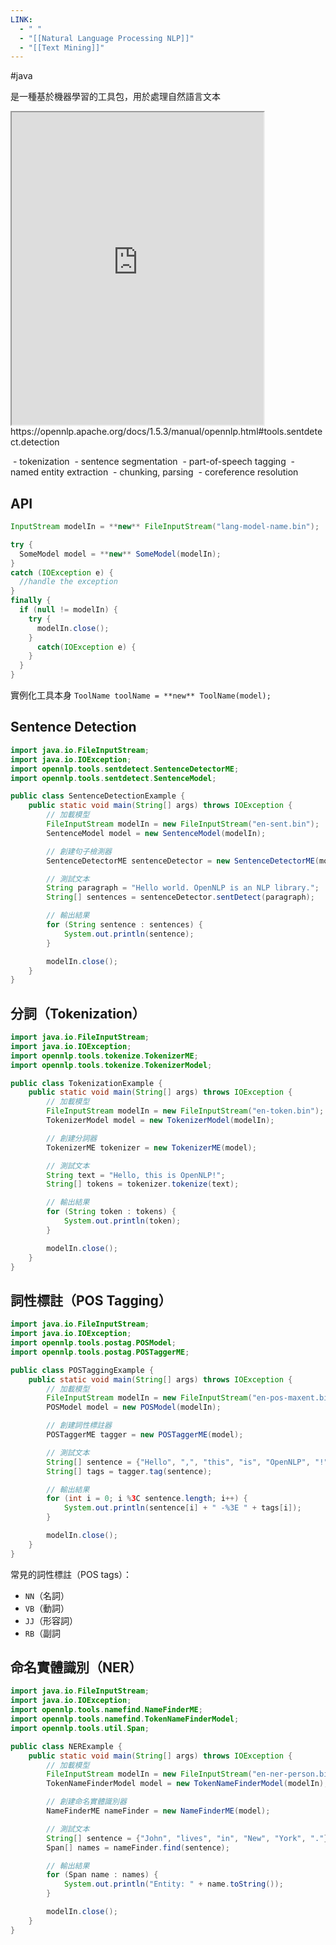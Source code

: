 ```yaml
---
LINK:
  - " "
  - "[[Natural Language Processing NLP]]"
  - "[[Text Mining]]"
---
```

#java 

是一種基於機器學習的工具包，用於處理自然語言文本


<iframe width=80% height=500px src="https://opennlp.apache.org/docs/1.5.3/manual/opennlp.html#tools.sentdetect.detection"> OpenNLP 開發文檔
</iframe>
https://opennlp.apache.org/docs/1.5.3/manual/opennlp.html#tools.sentdetect.detection


 - tokenization 
 - sentence segmentation
 - part-of-speech tagging
 - named entity extraction
 - chunking, parsing 
 - coreference resolution

## API 

```Java
InputStream modelIn = **new** FileInputStream("lang-model-name.bin");

try {
  SomeModel model = **new** SomeModel(modelIn);
}
catch (IOException e) {
  //handle the exception
}
finally {
  if (null != modelIn) {
    try {
      modelIn.close();
    }
      catch(IOException e) {
    }
  }
}
```

實例化工具本身
`ToolName toolName = **new** ToolName(model);`


## Sentence Detection

```java
import java.io.FileInputStream;
import java.io.IOException;
import opennlp.tools.sentdetect.SentenceDetectorME;
import opennlp.tools.sentdetect.SentenceModel;

public class SentenceDetectionExample {
    public static void main(String[] args) throws IOException {
        // 加載模型
        FileInputStream modelIn = new FileInputStream("en-sent.bin");
        SentenceModel model = new SentenceModel(modelIn);

        // 創建句子檢測器
        SentenceDetectorME sentenceDetector = new SentenceDetectorME(model);

        // 測試文本
        String paragraph = "Hello world. OpenNLP is an NLP library.";
        String[] sentences = sentenceDetector.sentDetect(paragraph);

        // 輸出結果
        for (String sentence : sentences) {
            System.out.println(sentence);
        }

        modelIn.close();
    }
}

```


## 分詞（Tokenization）


```Java
import java.io.FileInputStream;
import java.io.IOException;
import opennlp.tools.tokenize.TokenizerME;
import opennlp.tools.tokenize.TokenizerModel;

public class TokenizationExample {
    public static void main(String[] args) throws IOException {
        // 加載模型
        FileInputStream modelIn = new FileInputStream("en-token.bin");
        TokenizerModel model = new TokenizerModel(modelIn);

        // 創建分詞器
        TokenizerME tokenizer = new TokenizerME(model);

        // 測試文本
        String text = "Hello, this is OpenNLP!";
        String[] tokens = tokenizer.tokenize(text);

        // 輸出結果
        for (String token : tokens) {
            System.out.println(token);
        }

        modelIn.close();
    }
}

```



## 詞性標註（POS Tagging）



```java
import java.io.FileInputStream;
import java.io.IOException;
import opennlp.tools.postag.POSModel;
import opennlp.tools.postag.POSTaggerME;

public class POSTaggingExample {
    public static void main(String[] args) throws IOException {
        // 加載模型
        FileInputStream modelIn = new FileInputStream("en-pos-maxent.bin");
        POSModel model = new POSModel(modelIn);

        // 創建詞性標註器
        POSTaggerME tagger = new POSTaggerME(model);

        // 測試文本
        String[] sentence = {"Hello", ",", "this", "is", "OpenNLP", "!"};
        String[] tags = tagger.tag(sentence);

        // 輸出結果
        for (int i = 0; i %3C sentence.length; i++) {
            System.out.println(sentence[i] + " -%3E " + tags[i]);
        }

        modelIn.close();
    }
}
```


常見的詞性標註（POS tags）：
- `NN`（名詞）
- `VB`（動詞）
- `JJ`（形容詞）
- `RB`（副詞




## 命名實體識別（NER）

```java
import java.io.FileInputStream;
import java.io.IOException;
import opennlp.tools.namefind.NameFinderME;
import opennlp.tools.namefind.TokenNameFinderModel;
import opennlp.tools.util.Span;

public class NERExample {
    public static void main(String[] args) throws IOException {
        // 加載模型
        FileInputStream modelIn = new FileInputStream("en-ner-person.bin");
        TokenNameFinderModel model = new TokenNameFinderModel(modelIn);

        // 創建命名實體識別器
        NameFinderME nameFinder = new NameFinderME(model);

        // 測試文本
        String[] sentence = {"John", "lives", "in", "New", "York", "."};
        Span[] names = nameFinder.find(sentence);

        // 輸出結果
        for (Span name : names) {
            System.out.println("Entity: " + name.toString());
        }

        modelIn.close();
    }
}

```
































